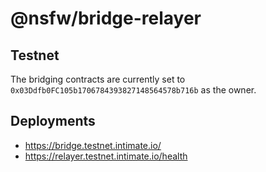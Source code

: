 # @nsfw/bridge-relayer

## Testnet

The bridging contracts are currently set to `0x03Ddfb0FC105b1706784393827148564578b716b` as the owner.

## Deployments

* <https://bridge.testnet.intimate.io/>
* <https://relayer.testnet.intimate.io/health>
